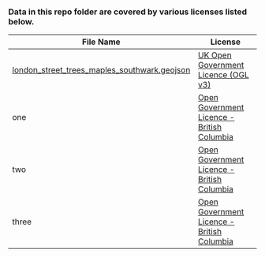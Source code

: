 ### Data in this repo folder are covered by various licenses listed below.

File Name | License
------------ | -------------
[london_street_trees_maples_southwark.geojson](https://github.com/danagerous/geojson-library/blob/master/data/london_street_trees_maples_southwark.geojson) | [UK Open Government Licence (OGL v3)](http://www.nationalarchives.gov.uk/doc/open-government-licence/version/3/)
one | [Open Government Licence - British Columbia](https://www2.gov.bc.ca/gov/content/data/open-data/open-government-licence-bc)
two | [Open Government Licence - British Columbia](https://www2.gov.bc.ca/gov/content/data/open-data/open-government-licence-bc)
three | [Open Government Licence - British Columbia](https://www2.gov.bc.ca/gov/content/data/open-data/open-government-licence-bc)
